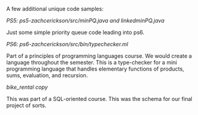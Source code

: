 A few additional unique code samples:

*PS5: ps5-zachcerickson/src/minPQ.java and linkedminPQ.java*

Just some simple priority queue code leading into ps6.

*PS6: ps6-zachcerickson/src/bin/typechecker.ml*

Part of a principles of programming languages course. We would create a language throughout the semester.
This is a type-checker for a mini programming language that handles elementary functions of products, sums, evaluation, and recursion.

*bike_rental copy*

This was part of a SQL-oriented course. This was the schema for our final project of sorts.

